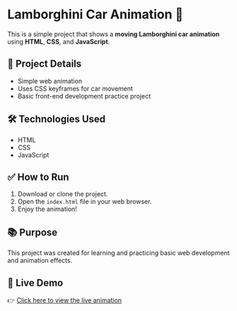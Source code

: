 # Lamborghini Car Animation 🚗

This is a simple project that shows a **moving Lamborghini car animation** using **HTML**, **CSS**, and **JavaScript**.

## 📂 Project Details
- Simple web animation
- Uses CSS keyframes for car movement
- Basic front-end development practice project

## 🛠️ Technologies Used
- HTML
- CSS
- JavaScript

## ✅ How to Run
1. Download or clone the project.
2. Open the `index.html` file in your web browser.
3. Enjoy the animation!

## 📚 Purpose
This project was created for learning and practicing basic web development and animation effects.

## 🚗 Live Demo

👉 [Click here to view the live animation](https://kritika-maheshwari08.github.io/Car_Animation/)

